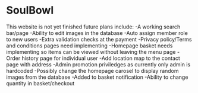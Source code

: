 # SoulBowl

This website is not yet finished future plans include:
-A working search bar/page
-Ability to edit images in the database
-Auto assign member role to new users 
-Extra validation checks at the payment 
-Privacy policy/Terms and conditions pages need implementing 
-Homepage basket needs implementing so items can be viewed without leaving the menu page
-Order history page for individual user 
-Add location map to the contact page with address 
-Admin promotion priviledges as currently only admin is hardcoded
-Possibly change the homepage carosel to display random images from the database
-Added to basket notification
-Ability to change quantity in basket/checkout
